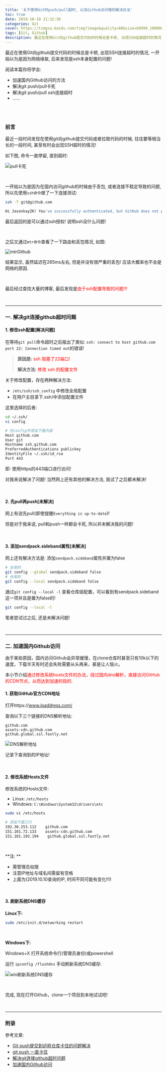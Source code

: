 ```yaml
---
title: '关于使用Git时push/pull超时, 以及Github访问慢的解决办法'
toc: true
date: 2019-10-10 21:32:56
categories: Git
cover: https://timgsa.baidu.com/timg?image&quality=80&size=b9999_10000&sec=1570726027679&di=9399d91e4f2812b1188d4c409f69caad&imgtype=0&src=http%3A%2F%2Fku.90sjimg.com%2Felement_origin_min_pic%2F00%2F86%2F44%2F4056eb5f135855d.jpg
tags: [Git, Github]
description: 最近在使用Git向github提交代码的时候总是卡顿, 出现SSH连接超时的情况, 一开始以为是因为网络缘故, 后来发现是ssh本身配置的问题!
---
```




最近在使用Git向github提交代码的时候总是卡顿, 出现SSH连接超时的情况, 一开始以为是因为网络缘故, 后来发现是ssh本身配置的问题! 

阅读本篇你将学会:

-   加速国内Github访问的方法
-   解决git push/pull卡死
-   解决git push/pull ssh连接超时
-   ......

<br/>

<!--more-->

<br/>

### 前言

最近一段时间发现在使用git向github提交代码或者拉取代码的时候, 往往要等相当长的一段时间, 甚至有时会出现SSH超时的情况!

如下图, 命令一直停留, 直到超时:

![pull卡死](https://raw.gitmirror.com/JasonkayZK/blog_static/master/images/pull卡死.png)

<br/>

一开始以为是因为在国内访问github的时候由于丢包, 或者连接不稳定导致的问题, 所以先使用`ssh命令`做了一下连接测试:

```bash
ssh -T git@github.com

Hi JasonkayZK! You've successfully authenticated, but GitHub does not provide shell access.
```

最后返回的是可以通过ssh授权! 说明ssh没什么问题!

<br/>

之后又通过`mtr命令`查看了一下路由和丢包情况, 如图:

   ![mtrGithub](https://raw.gitmirror.com/JasonkayZK/blog_static/master/images/mtrGithub.png)

结果显示, 虽然延迟在265ms左右, 但是并没有很严重的丢包! 应该大概率也不会是网络的原因.

<br/>

最后经过查找大量的博客, 最后发现是<font color="#ff0000">由于ssh配置导致的问题!!!</font>



<br/>

-----------------



### 一. 解决git连接github超时问题

#### 1. 修改ssh配置[解决问题]

在等待`git pull`命令超时之后报出了类似: `ssh: connect to host github.com port 22: Connection timed out`的错误!

>   **原因是:** <font color="#ff0000">ssh 阻塞了22端口!</font>
>
>   **解决方法:** <font color="#ff0000">修改 ssh 的配置文件</font>

关于修改配置，存在两种解决方法:

-   `/etc/ssh/ssh_config` 中修改全局配置
-   在用户主目录下.ssh/中添加配置文件

这里选择的后者:

```bash
cd ~/.ssh/
vi config

# 在config中添加下面内容
Host github.com  
User git  
Hostname ssh.github.com 
PreferredAuthentications publickey  
IdentityFile ~/.ssh/id_rsa 
Port 443
```

即: 使用https的443端口进行访问!

对我来说解决了问题! 当然网上还有其他的解决方法, 我试了之后都未解决!

<br/>

#### 2. 先pull再push[未解决]

网上有说先pull(即使提醒`Everything is up-to-date`)!

但是对于我来说, pull和push一样都会卡死, 所以并未解决我的问题!

<br/>

#### 3. 添加sendpack.sideband属性[未解决]

网上还有解决方法是: 添加`sendpack.sideband`属性并置为false

```bash
# 全局的
git config --global sendpack.sideband false
# 仓库的
git config --local sendpack.sideband false
```

通过`git config --local -l` 查看仓库级配置，可以看到有sendpack.sideband这一项并且是置为false的!

```bash
git config --local -l 
```

笔者尝试过之后, 还是未解决问题!



<br/>

---------------

### 二. 加速国内Github访问

由于某些原因，国内访问Github会异常缓慢，在clone仓库时甚至只有10k以下的速度，下载半天有时还会失败需要从头再来，甚是让人恼火。 

本小节介绍<font color="#ff0000">通过修改系统hosts文件的办法，绕过国内dns解析，直接访问GitHub的CDN节点，从而达到加速的目的.</font>

#### 1. 获取GitHub官方CDN地址

打开https://www.ipaddress.com/

查询以下三个链接的DNS解析地址: 

```
github.com 
assets-cdn.github.com 
github.global.ssl.fastly.net
```

![DNS解析地址](https://raw.gitmirror.com/JasonkayZK/blog_static/master/images/DNS解析地址.png)

记录下查询到的IP地址!

<br/>

#### 2. 修改系统Hosts文件

修改系统的Hosts文件:

-   Linux: `/etc/hosts`
-   Windows: `C:\Windows\System32\drivers\etc`

```bash
sudo vi /etc/hosts

# 添加下面三行
192.30.253.112    github.com
151.101.72.133    assets-cdn.github.com
151.101.193.194    github.global.ssl.fastly.net
```

<br/>

**注: **

-   需管理员权限
-   注意IP地址与域名间需留有空格
-   上面为(2019.10.10查询的IP, 时间不同可能有变化!!!)

<br/>

#### 3. 刷新系统DNS缓存

**Linux下:**

```bash
sudo /etc/init.d/networking restart
```

<br/>

**Windows下:**

Windows+X 打开系统命令行(管理员身份)或powershell 

运行 `ipconfig /flushdns` 手动刷新系统DNS缓存: 

![win刷新系统DNS缓存](https://raw.gitmirror.com/JasonkayZK/blog_static/master/images/win刷新系统DNS缓存.png)

<br/>

完成, 现在打开Github，clone一个项目到本地试试吧!



<br/>

-------------



### 附录

参考文章:

-   [Git push提交到远程仓库卡住的问题解决](https://blog.csdn.net/cekiasoo/article/details/54259921)
-   [git push 一直卡住](https://www.v2ex.com/t/431645)
-   [解决git连接github超时问题](https://www.cnblogs.com/sweetheartly/articles/9439798.html)
-   [加速国内Github访问](https://blog.csdn.net/w958660278/article/details/81161224)



